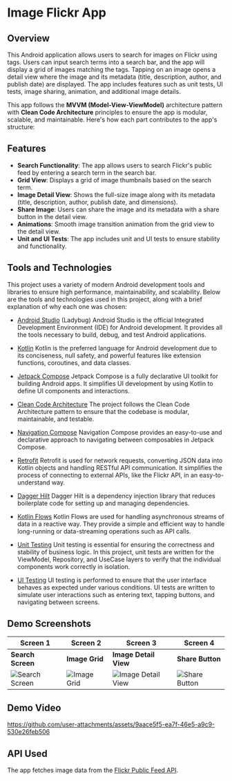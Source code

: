 # Image Flickr App

## Overview

This Android application allows users to search for images on Flickr using tags. Users can input search terms into a search bar, and the app will display a grid of images matching the tags. Tapping on an image opens a detail view where the image and its metadata (title, description, author, and publish date) are displayed. The app includes features such as unit tests, UI tests, image sharing, animation, and additional image details.

This app follows the **MVVM (Model-View-ViewModel)** architecture pattern with **Clean Code Architecture** principles to ensure the app is modular, scalable, and maintainable. Here's how each part contributes to the app's structure:


## Features

- **Search Functionality**: The app allows users to search Flickr's public feed by entering a search term in the search bar.
- **Grid View**: Displays a grid of image thumbnails based on the search term.
- **Image Detail View**: Shows the full-size image along with its metadata (title, description, author, publish date, and dimensions).
- **Share Image**: Users can share the image and its metadata with a share button in the detail view.
- **Animations**: Smooth image transition animation from the grid view to the detail view.
- **Unit and UI Tests**: The app includes unit and UI tests to ensure stability and functionality.

## Tools and Technologies

This project uses a variety of modern Android development tools and libraries to ensure high performance, maintainability, and scalability. Below are the tools and technologies used in this project, along with a brief explanation of why each one was chosen:

- [Android Studio](https://developer.android.com/studio) (Ladybug)
Android Studio is the official Integrated Development Environment (IDE) for Android development. It provides all the tools necessary to build, debug, and test Android applications.

- [Kotlin](https://kotlinlang.org/)
Kotlin is the preferred language for Android development due to its conciseness, null safety, and powerful features like extension functions, coroutines, and data classes.

- [Jetpack Compose](https://developer.android.com/jetpack/compose)
Jetpack Compose is a fully declarative UI toolkit for building Android apps. It simplifies UI development by using Kotlin to define UI components and interactions.

- [Clean Code Architecture](https://martinfowler.com/bliki/CleanArchitecture.html)
The project follows the Clean Code Architecture pattern to ensure that the codebase is modular, maintainable, and testable.

- [Navigation Compose](https://developer.android.com/jetpack/compose/navigation)
Navigation Compose provides an easy-to-use and declarative approach to navigating between composables in Jetpack Compose.

- [Retrofit](https://square.github.io/retrofit/)
Retrofit is used for network requests, converting JSON data into Kotlin objects and handling RESTful API communication. It simplifies the process of connecting to external APIs, like the Flickr API, in an easy-to-understand way.

- [Dagger Hilt](https://developer.android.com/training/dependency-injection/hilt-android)
Dagger Hilt is a dependency injection library that reduces boilerplate code for setting up and managing dependencies. 

- [Kotlin Flows](https://kotlinlang.org/docs/flow.html)
Kotlin Flows are used for handling asynchronous streams of data in a reactive way. They provide a simple and efficient way to handle long-running or data-streaming operations such as API calls. 

- [Unit Testing](https://developer.android.com/training/testing/unit-tests)
Unit testing is essential for ensuring the correctness and stability of business logic. In this project, unit tests are written for the ViewModel, Repository, and UseCase layers to verify that the individual components work correctly in isolation.

- [UI Testing](https://developer.android.com/training/testing/ui-testing)
UI testing is performed to ensure that the user interface behaves as expected under various conditions. UI tests are written to simulate user interactions such as entering text, tapping buttons, and navigating between screens. 

## Demo Screenshots

| **Screen 1**        | **Screen 2**         | **Screen 3**          | **Screen 4**         |
|---------------------|----------------------|-----------------------|----------------------|
| **Search Screen**    | **Image Grid**       | **Image Detail View** | **Share Button**     |
| ![Search Screen](https://github.com/user-attachments/assets/acbaf7fa-aef7-4633-83bf-7e960e36d34e) | ![Image Grid](https://github.com/user-attachments/assets/f1ca84af-e0dd-45c7-a816-8a5eb7112115)| ![Image Detail View](https://github.com/user-attachments/assets/eb0a4576-c0b8-4fd7-a1ab-4bdc36408347) | ![Share Button](https://github.com/user-attachments/assets/73cac27e-3a84-4725-9cc7-0d1c532af428) |

## Demo Video
https://github.com/user-attachments/assets/9aace5f5-ea7f-46e5-a9c9-530e26feb506

## API Used

The app fetches image data from the [Flickr Public Feed API](https://api.flickr.com/services/feeds/photos_public.gne?format=json&nojsoncallback=1).

